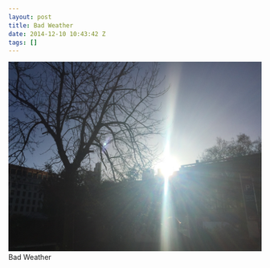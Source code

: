 ```yaml
---
layout: post
title: Bad Weather
date: 2014-12-10 10:43:42 Z
tags: []
---
```

![](/media/2014/12/104834693744.jpg)
Bad Weather
